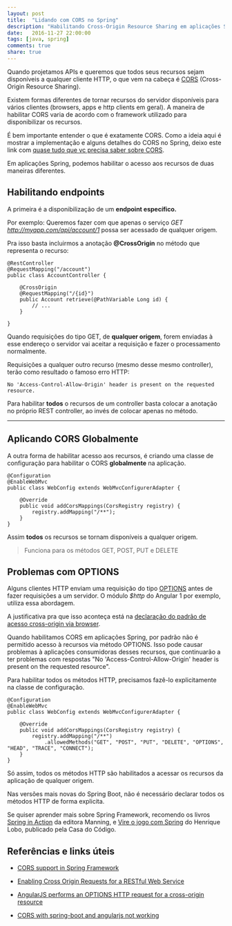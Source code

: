 ```yaml
---
layout: post
title:  "Lidando com CORS no Spring"
description: "Habilitando Cross-Origin Resource Sharing em aplicações Spring boot."
date:   2016-11-27 22:00:00
tags: [java, spring]
comments: true
share: true
---
```


Quando projetamos APIs e queremos que todos seus recursos sejam disponíveis a qualquer cliente HTTP, o que vem na cabeça é [CORS](https://developer.mozilla.org/en-US/docs/Web/HTTP/Access_control_CORS) (Cross-Origin Resource Sharing).

Existem formas diferentes de tornar recursos do servidor disponíveis para vários clientes (browsers, apps e http clients em geral). A maneira de habilitar CORS varia de acordo com o framework utilizado para disponibilizar os recursos.

É bem importante entender o que é exatamente CORS. Como a ideia aqui é mostrar a implementação e alguns detalhes do CORS no Spring, deixo este link com [quase tudo que vc precisa saber sobre CORS](https://developer.mozilla.org/en-US/docs/Web/HTTP/Access_control_CORS).

Em aplicações Spring, podemos habilitar o acesso aos recursos de duas maneiras diferentes.

Habilitando endpoints
-------------

A primeira é a disponibilização de um **endpoint específico.**

Por exemplo: Queremos fazer com que apenas o serviço *GET* *http://myapp.com/api/account/1* possa ser acessado de qualquer origem.

Pra isso basta incluirmos a anotação **@CrossOrigin** no método que representa o recurso:

    @RestController
    @RequestMapping("/account")
    public class AccountController {
    
    	@CrossOrigin
    	@RequestMapping("/{id}")
    	public Account retrieve(@PathVariable Long id) {
    		// ...
    	}
    	
    }

Quando requisições do tipo GET, de **qualquer origem**, forem enviadas à esse endereço o servidor vai aceitar a requisição e fazer o processamento normalmente.

Requisições a qualquer outro recurso (mesmo desse mesmo controller), terão como resultado o famoso erro HTTP:

    No 'Access-Control-Allow-Origin' header is present on the requested resource.

Para habilitar **todos** o recursos de um controller basta colocar a anotação no próprio REST controller, ao invés de colocar apenas no método.
 
---


Aplicando CORS Globalmente
-------------

A outra forma de habilitar acesso aos recursos, é criando uma classe de configuração para habilitar o CORS **globalmente** na aplicação.

    @Configuration
    @EnableWebMvc
    public class WebConfig extends WebMvcConfigurerAdapter {
    
    	@Override
    	public void addCorsMappings(CorsRegistry registry) {
    		registry.addMapping("/**");
    	}
    }

Assim **todos** os recursos se tornam disponíveis a qualquer origem.

> Funciona para os métodos GET, POST, PUT e DELETE 


Problemas com OPTIONS
-------------------
Alguns clientes HTTP enviam uma requisição do tipo [OPTIONS](https://www.w3.org/Protocols/rfc2616/rfc2616-sec9.html) antes de fazer requisições a um servidor. O módulo *$http* do Angular 1 por exemplo, utiliza essa abordagem. 

A justificativa pra que isso aconteça está na [declaração do padrão de acesso cross-origin via browser](http://stackoverflow.com/questions/12111936/angularjs-performs-an-options-http-request-for-a-cross-origin-resource).

Quando habilitamos CORS em aplicações Spring, por padrão não é permitido acesso à recursos via método OPTIONS. Isso pode causar problemas à aplicações consumidoras desses recursos, que continuarão a ter problemas com respostas "No 'Access-Control-Allow-Origin' header is present on the requested resource".

Para habilitar todos os métodos HTTP, precisamos fazê-lo explicitamente na classe de configuração. 

    @Configuration
    @EnableWebMvc
    public class WebConfig extends WebMvcConfigurerAdapter {
    
    	@Override
    	public void addCorsMappings(CorsRegistry registry) {
    		registry.addMapping("/**")
    			.allowedMethods("GET", "POST", "PUT", "DELETE", "OPTIONS", "HEAD", "TRACE", "CONNECT");
    	}
    }

Só assim, todos os métodos HTTP são habilitados a acessar os recursos da aplicação de qualquer origem. 

Nas versões mais novas do Spring Boot, não é necessário declarar todos os métodos HTTP de forma explicita.

Se quiser aprender mais sobre Spring Framework, recomendo os livros [Spring in Action](https://amzn.to/2SC0nlU) da editora Manning, e [Vire o jogo com Spring](https://amzn.to/2vmRYKP) do Henrique Lobo, publicado pela Casa do Código.

Referências e links úteis
-------------
- [CORS support in Spring Framework](https://spring.io/blog/2015/06/08/cors-support-in-spring-framework)

- [Enabling Cross Origin Requests for a RESTful Web Service](https://spring.io/guides/gs/rest-service-cors/)

- [AngularJS performs an OPTIONS HTTP request for a cross-origin resource](http://stackoverflow.com/questions/12111936/angularjs-performs-an-options-http-request-for-a-cross-origin-resource)

- [CORS with spring-boot and angularjs not working](http://stackoverflow.com/questions/32319396/cors-with-spring-boot-and-angularjs-not-working)